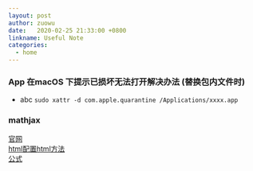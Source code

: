 ```yaml
---
layout: post
author: zuowu
date:   2020-02-25 21:33:00 +0800
linkname: Useful Note
categories: 
  - home
---
```


### App 在macOS 下提示已损坏无法打开解决办法 (替换包内文件时)     
 * abc `sudo xattr -d com.apple.quarantine /Applications/xxxx.app`

### mathjax 
  [官网](https://www.mathjax.org)    
  [html配置html方法](https://www.linpx.com/p/front-end-integration-mathjaxjs-configuration.html)    
  [公式](https://www.jianshu.com/p/a7fa1ed4ca20)


   
